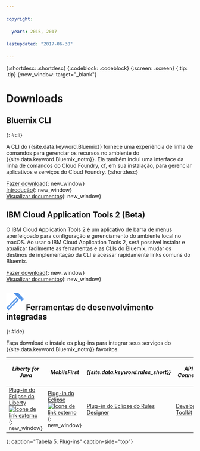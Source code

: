 ```yaml
---

copyright:

  years: 2015, 2017

lastupdated: "2017-06-30"

---
```


{:shortdesc: .shortdesc}
{:codeblock: .codeblock}
{:screen: .screen}
{:tip: .tip}
{:new_window: target="_blank"}

# Downloads 

## Bluemix CLI
{: #cli}

A CLI do {{site.data.keyword.Bluemix}} fornece uma experiência de linha de comandos para gerenciar os recursos no ambiente do {{site.data.keyword.Bluemix_notm}}. Ela também inclui uma interface da linha de comandos do Cloud Foundry, cf, em sua instalação, para gerenciar aplicativos e serviços do Cloud Foundry.
{:shortdesc}

[Fazer download](/docs/cli/reference/bluemix_cli/all_versions.html){: new_window} <br>
[Introdução](/docs/cli/reference/bluemix_cli/get_started.html){: new_window} <br>
[Visualizar documentos](/docs/cli/reference/bluemix_cli/bx_cli.html){: new_window}<br>


## IBM Cloud Application Tools 2 (Beta)
O IBM Cloud Application Tools 2 é um aplicativo de barra de menus aperfeiçoado para configuração e gerenciamento do ambiente local no macOS. Ao usar o IBM Cloud Application Tools 2, será possível instalar e atualizar facilmente as ferramentas e as CLIs do Bluemix, mudar os destinos de implementação da CLI e acessar rapidamente links comuns do Bluemix.

[Fazer download](http://ibm.biz/icat-2-download){: new_window} <br>
[Visualizar documentos](/docs/cli/icat.html){: new_window}<br>


## ![](./images/Integrated_Dev_Tools.svg) Ferramentas de desenvolvimento integradas
{: #ide}

Faça download e instale os plug-ins para integrar seus serviços do {{site.data.keyword.Bluemix_notm}} favoritos.

| *Liberty for Java* | *MobileFirst* | *{{site.data.keyword.rules_short}}* | *API Connect* | *Eclipse Tools for Bluemix* |
|----------|----------|----------|----------|----------|
| [Plug-in do Eclipse do Liberty ![Ícone de link externo](../icons/launch-glyph.svg)](https://developer.ibm.com/wasdev/downloads/liberty-profile-using-eclipse/){: new_window} | [Plug-in do Eclipse ![Ícone de link externo](../icons/launch-glyph.svg)](https://marketplace.eclipse.org/content/ibm-mobilefirst-platform-studio){: new_window} | [Plug-in do Eclipse do Rules Designer](../services/rules/index.html#rulov002) | [Developer Toolkit](/docs/services/apiconnect/apic_003.html#apic_001 ) | [Plug-in do Eclipse do Bluemix](/docs/manageapps/eclipsetools/eclipsetools.html) |
{: caption="Tabela 5. Plug-ins" caption-side="top"}
